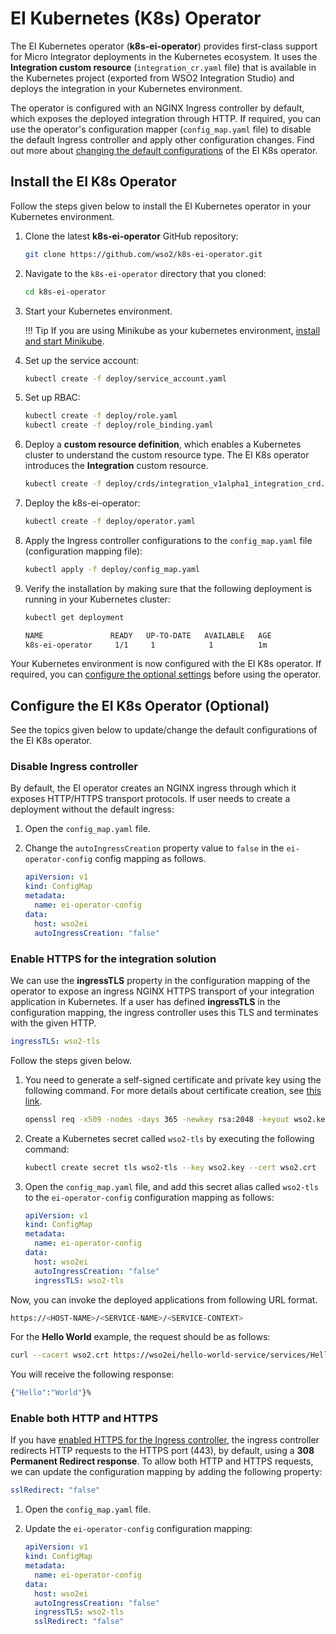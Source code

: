 # EI Kubernetes (K8s) Operator

The EI Kubernetes operator (**k8s-ei-operator**) provides first-class support for Micro Integrator deployments in the Kubernetes ecosystem. It uses the **Integration custom resource** (`integration_cr.yaml` file) that is available in the Kubernetes project (exported from WSO2 Integration Studio) and deploys the integration in your Kubernetes environment.

The operator is configured with an NGINX Ingress controller by default, which exposes the deployed integration through HTTP. If required, you can use the operator's configuration mapper (`config_map.yaml` file) to disable the default Ingress controller and apply other configuration changes. Find out more about [changing the default configurations](#configure-the-ei-k8s-operator-optional) of the EI K8s operator.

##  Install the EI K8s Operator
Follow the steps given below to install the EI Kubernetes operator in your Kubernetes environment.

1.  Clone the latest **k8s-ei-operator** GitHub repository:

    ```bash
    git clone https://github.com/wso2/k8s-ei-operator.git
    ```
    
2.  Navigate to the `k8s-ei-operator` directory that you cloned:

    ```bash
    cd k8s-ei-operator
    ```

3.  Start your Kubernetes environment.

    !!! Tip
        If you are using Minikube as your kubernetes environment, [install and start Minikube](https://kubernetes.io/docs/setup/learning-environment/minikube/).

4.  Set up the service account:

    ```bash
    kubectl create -f deploy/service_account.yaml
    ```
    
5.  Set up RBAC:

    ```bash
    kubectl create -f deploy/role.yaml
    kubectl create -f deploy/role_binding.yaml
    ```
    
6.  Deploy a **custom resource definition**, which enables a Kubernetes cluster to understand the custom resource type. The EI K8s operator introduces the **Integration** custom resource.

    ```bash
    kubectl create -f deploy/crds/integration_v1alpha1_integration_crd.yaml
    ```
    
7.  Deploy the k8s-ei-operator:

    ```bash
    kubectl create -f deploy/operator.yaml
    ```
    
8. Apply the Ingress controller configurations to the `config_map.yaml` file (configuration mapping file):

    ```bash
    kubectl apply -f deploy/config_map.yaml
    ```

9. Verify the installation by making sure that the following deployment is running in your Kubernetes cluster:

    ```bash
    kubectl get deployment

    NAME               READY   UP-TO-DATE   AVAILABLE   AGE
    k8s-ei-operator     1/1     1            1          1m
    ```

Your Kubernetes environment is now configured with the EI K8s operator. If required, you can [configure the optional settings](#configure-the-ei-k8s-operator-optional) before using the operator.

## Configure the EI K8s Operator (Optional)
See the topics given below to update/change the default configurations of the EI K8s operator.

### Disable Ingress controller

By default, the EI operator creates an NGINX ingress through which it exposes HTTP/HTTPS transport protocols. If user needs to create a deployment without the default ingress:

1.  Open the `config_map.yaml` file.
2.  Change the `autoIngressCreation` property value to `false` in the `ei-operator-config` config mapping as follows.

    ```yaml
    apiVersion: v1
    kind: ConfigMap
    metadata:
      name: ei-operator-config
    data:
      host: wso2ei
      autoIngressCreation: "false" 
    ```

### Enable HTTPS for the integration solution
We can use the **ingressTLS** property in the configuration mapping of the operator to expose an ingress NGINX HTTPS transport of your integration application in Kubernetes. If a user has defined **ingressTLS** in the configuration mapping, the ingress controller uses this TLS and terminates with the given HTTP.

```yaml
ingressTLS: wso2-tls
```

Follow the steps given below.

1.  You need to generate a self-signed certificate and private key using the following command. For more details about certificate creation, see [this link](https://github.com/kubernetes/ingress-nginx/blob/master/docs/user-guide/tls.md#tls-secrets).
    ```bash
    openssl req -x509 -nodes -days 365 -newkey rsa:2048 -keyout wso2.key -out wso2.crt -subj "/CN=wso2/O=wso2"
    ```

2.  Create a Kubernetes secret called `wso2-tls` by executing the following command:
    ```bash
    kubectl create secret tls wso2-tls --key wso2.key --cert wso2.crt
    ```

3.  Open the `config_map.yaml` file, and add this secret alias called `wso2-tls` to the `ei-operator-config` configuration mapping as follows:
    ```yaml
    apiVersion: v1
    kind: ConfigMap
    metadata:
      name: ei-operator-config
    data:
      host: wso2ei
      autoIngressCreation: "false" 
      ingressTLS: wso2-tls
    ```

Now, you can invoke the deployed applications from following URL format.

```bash
https://<HOST-NAME>/<SERVICE-NAME>/<SERVICE-CONTEXT>
```

For the **Hello World** example, the request should be as follows:

```bash
curl --cacert wso2.crt https://wso2ei/hello-world-service/services/HelloWorld
```

You will receive the following response:

```bash
{"Hello":"World"}%
```

### Enable both HTTP and HTTPS

If you have [enabled HTTPS for the Ingress controller](#enable-https-for-the-integration-solution), the ingress controller redirects HTTP requests to the HTTPS port (443), by default, using a **308 Permanent Redirect response**. To allow both HTTP and HTTPS requests, we can update the configuration mapping by adding the following property:

```yaml
sslRedirect: "false"
```

1.  Open the `config_map.yaml` file.
2.  Update the `ei-operator-config` configuration mapping:

    ```yaml
    apiVersion: v1
    kind: ConfigMap
    metadata:
      name: ei-operator-config
    data:
      host: wso2ei
      autoIngressCreation: "false" 
      ingressTLS: wso2-tls
      sslRedirect: "false"
    ```